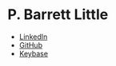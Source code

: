 # P. Barrett Little

* [LinkedIn](https://linkedin.com/in/barrettlittle/)
* [GitHub](https://github.com/pblittle)
* [Keybase](https://keybase.io/pblittle)
